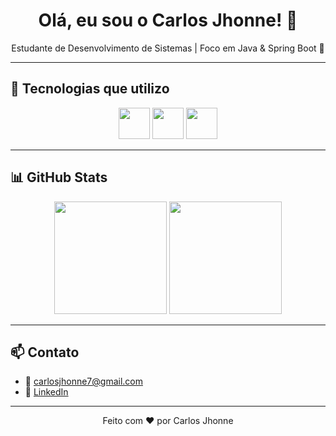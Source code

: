 
<h1 align="center">Olá, eu sou o Carlos Jhonne! 👋</h1>

<p align="center">
  Estudante de Desenvolvimento de Sistemas | Foco em Java & Spring Boot 🚀
</p>

---

## 🚀 Tecnologias que utilizo

<div align="center">
  <img src="https://cdn.jsdelivr.net/gh/devicons/devicon/icons/java/java-original.svg" width="50px"/>
  <img src="https://cdn.jsdelivr.net/gh/devicons/devicon/icons/spring/spring-original.svg" width="50px"/>
  <img src="https://cdn.jsdelivr.net/gh/devicons/devicon/icons/mysql/mysql-original.svg" width="50px"/>
</div>

---

## 📊 GitHub Stats

<div align="center">
  <img height="180em" src="https://github-readme-stats.vercel.app/api?username=carlosjhonne&show_icons=true&theme=default"/>
  <img height="180em" src="https://github-readme-stats.vercel.app/api/top-langs/?username=carlosjhonne&layout=compact&theme=default"/>
</div>

---

## 📫 Contato

- 📧 carlosjhonne7@gmail.com
- 💼 [LinkedIn](https://www.linkedin.com)

---

<div align="center">
Feito com ❤️ por Carlos Jhonne
</div>
